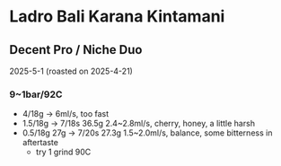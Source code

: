 # Ladro Bali Karana Kintamani

## Decent Pro / Niche Duo

2025-5-1 (roasted on 2025-4-21)

### 9~1bar/92C

- 4/18g -> 6ml/s, too fast
- 1.5/18g -> 7/18s 36.5g 2.4\~2.8ml/s, cherry, honey, a little harsh
- 0.5/18g 27g -> 7/20s 27.3g 1.5\~2.0ml/s, balance, some bitterness in aftertaste
  - try 1 grind 90C
